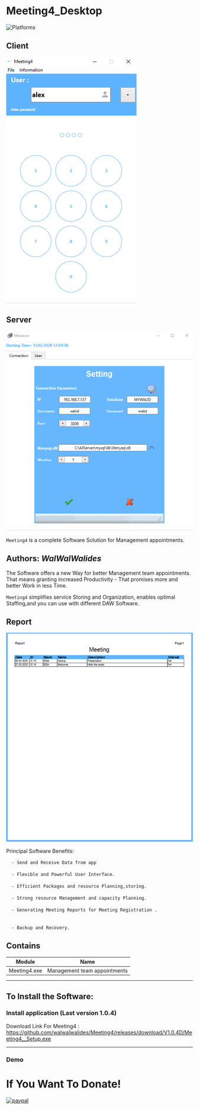 # Meeting4_Desktop
![Platforms](https://img.shields.io/badge/Supported%20platforms-Win32%20and%20Win64-red.svg)
## Client
![](View/Img/MainView.png)
## Server 	
![](View/Img/ServerView.png)

`Meeting4` is a complete Software Solution for Management appointments.


**Authors:**  *WalWalWalides*
------

The Software offers a new Way for better Management team appointments. That means granting increased Productivity - That promises more and better Work in less Time.

`Meeting4` simplifies service Storing and Organization, enables optimal Staffing,and you can use with different DAW Software.


## Report 	
![](View/Img/Report.png)

Principal Software Benefits:

      - Send and Receive Data from app

      - Flexible and Powerful User Interface.

      - Efficient Packages and resource Planning,storing.

      - Strong resource Management and capacity Planning.
      
      - Generating Meeting Reports for Meeting Registration .
      
      
      - Backup and Recovery.


    
    


## Contains

| Module | Name | 
| --- | --- |
|Meeting4.exe|Management team appointments|


------

## To Install the Software:

### Install application (Last version 1.0.4)


Download Link For Meeting4 : https://github.com/walwalwalides/Meeting4/releases/download/V1.0.4D/Meeting4__Setup.exe

------

### Demo


# If You Want To Donate!

[![paypal](https://www.paypalobjects.com/en_US/i/btn/btn_donateCC_LG.gif)](https://www.paypal.com/cgi-bin/webscr?cmd=_s-xclick&hosted_button_id=Y79F36A9BGLHS&source=url)


